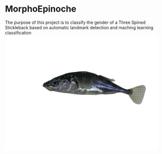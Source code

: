 # MorphoEpinoche

The purpose of this project is to classify the gender of a Three Spined Stickleback based on automatic landmark detection and maching learning classification
![plot](https://github.com/RalphMasson/MorphoEpinoche/blob/master/IMGP1152M.JPG)

